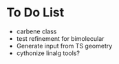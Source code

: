 # To Do List

- carbene class
- test refinement for bimolecular
- Generate input from TS geometry
- cythonize linalg tools?
